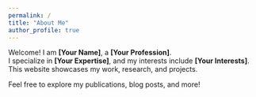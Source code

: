```yaml
---
permalink: /
title: "About Me"
author_profile: true
---
```


Welcome! I am **[Your Name]**, a **[Your Profession]**.  
I specialize in **[Your Expertise]**, and my interests include **[Your Interests]**.  
This website showcases my work, research, and projects.

Feel free to explore my publications, blog posts, and more!
